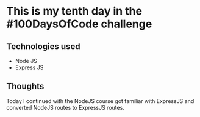 # This is my tenth day in the #100DaysOfCode challenge

## Technologies used
 * Node JS
 * Express JS

## Thoughts
 Today I continued with the NodeJS course got familiar with ExpressJS and converted NodeJS routes to ExpressJS routes.
